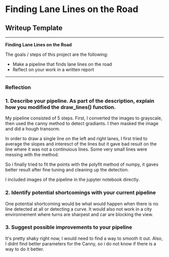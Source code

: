 # **Finding Lane Lines on the Road** 

## Writeup Template

---

**Finding Lane Lines on the Road**

The goals / steps of this project are the following:
* Make a pipeline that finds lane lines on the road
* Reflect on your work in a written report


[//]: # (Image References)

[image1]: ./examples/grayscale.jpg "Grayscale"

---

### Reflection

### 1. Describe your pipeline. As part of the description, explain how you modified the draw_lines() function.

My pipeline consisted of 5 steps. First, I converted the images to grayscale, then used the canny method to detect gradiants.
I then masked the image and did a hough transorm.

In order to draw a single line on the left and right lanes, I first tried to average the slopes and interesct of the lines but it gave bad result on the line where it was not a continuious lines. Some very small lines were messing with the method.

So i finally tried to fit the points with the polyfit method of numpy, it gaves better result after fine tuning and cleaning up the detection.

I included images of the pipeline in the jupyter notebook directly.



### 2. Identify potential shortcomings with your current pipeline


One potential shortcoming would be what would happen when there is no line detected at all or detecting a curve. It would also not work in a city environnement where turns are sharpest and car are blocking the view.





### 3. Suggest possible improvements to your pipeline

It's pretty shaky right now, I would need to find a way to smooth it out. Also, I didnt find better parameters for the Canny, so i do not know if there is a way to do it better.